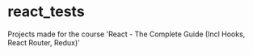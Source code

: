 # react_tests
 Projects made for the course 'React - The Complete Guide (Incl Hooks, React Router, Redux)'
